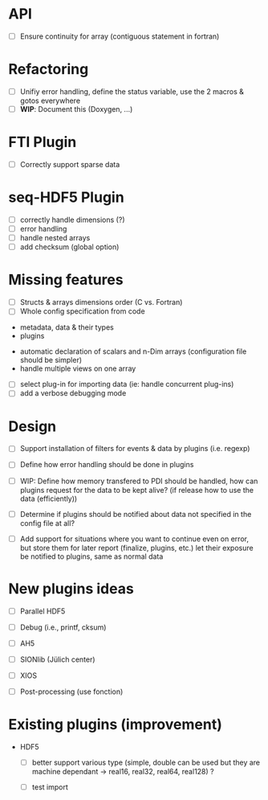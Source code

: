 # API
- [ ] Ensure continuity for array (contiguous statement in fortran)

# Refactoring
- [ ] Unifiy error handling, define the status variable, use the 2 macros & gotos
      everywhere
- [ ] __WIP__: Document this (Doxygen, ...)

# FTI Plugin
- [ ] Correctly support sparse data

# seq-HDF5 Plugin
- [ ] correctly handle dimensions (?) 
- [ ] error handling
- [ ] handle nested arrays
- [ ] add checksum (global option)

# Missing features
- [ ] Structs & arrays dimensions order (C vs. Fortran)
- [ ] Whole config specification from code
 - metadata, data & their types
 - plugins
* automatic declaration of scalars and n-Dim arrays (configuration file should be simpler)
* handle multiple views on one array
- [ ] select plug-in for importing data (ie: handle concurrent plug-ins)
- [ ] add a verbose debugging mode

# Design
- [ ] Support installation of filters for events & data by plugins (i.e. regexp)
- [ ] Define how error handling should be done in plugins
- [ ] WIP: Define how memory transfered to PDI should be handled, how can plugins
  request for the data to be kept alive? (if release how to use the data (efficiently))
- [ ] Determine if plugins should be notified about data not specified in the
  config file at all?
- [ ] Add support for situations where you want to continue even on error, but
  store them for later report (finalize, plugins, etc.)
  let their exposure be notified to plugins, same as normal data


# New plugins ideas
- [ ] Parallel HDF5
- [ ] Debug (i.e., printf, cksum)
- [ ] AH5
- [ ] SIONlib (Jülich center) 
- [ ] XIOS 
- [ ] Post-processing (use fonction)


# Existing plugins (improvement)
* HDF5
   - [ ] better support various type (simple, double can be used but they are machine dependant -> real16, real32, real64, real128) ?
   - [ ] test import
    
